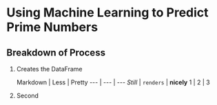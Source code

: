 # Using Machine Learning to Predict Prime Numbers


## Breakdown of Process
1. Creates the DataFrame

   Markdown | Less | Pretty
--- | --- | ---
*Still* | `renders` | **nicely**
1 | 2 | 3

2. Second
